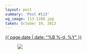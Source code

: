 ```yaml
---
layout: post
summary: 'Post #113'
og_image: 113-1280.jpg
taken: October 19, 2013
---
```


<div class="post">
 <time>
  <a href="/113">
   {{ page.date | date: "%B %-d, %Y" }}
  </a>
 </time>
 <a href="/113">
  <figure data-taken="10/19/2013">
   <img sizes="(min-width: 700px) 50vw, calc(100vw - 2rem)" src="{{ site.assets_url }}/113-640.jpg" srcset="{{ site.assets_url }}/113-1280.jpg 1280w, {{ site.assets_url }}/113-960.jpg 960w, {{ site.assets_url }}/113-640.jpg 640w, {{ site.assets_url }}/113-320.jpg 320w"/>
  </figure>
 </a>
</div>
